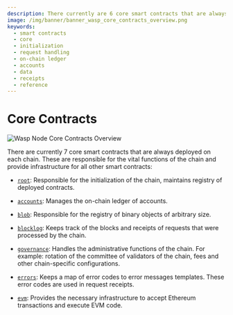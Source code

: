 ```yaml
---
description: There currently are 6 core smart contracts that are always deployed on each  chain, root, _default, accounts, blob, blocklog, and governance.
image: /img/banner/banner_wasp_core_contracts_overview.png
keywords:
  - smart contracts
  - core
  - initialization
  - request handling
  - on-chain ledger
  - accounts
  - data
  - receipts
  - reference
---
```


# Core Contracts

![Wasp Node Core Contracts Overview](/img/banner/banner_wasp_core_contracts_overview.png)

There are currently 7 core smart contracts that are always deployed on each
chain. These are responsible for the vital functions of the chain and
provide infrastructure for all other smart contracts:

- [`root`](./root.md): Responsible for the initialization of the chain, maintains registry of deployed contracts.

- [`accounts`](./accounts.md): Manages the on-chain ledger of accounts.

- [`blob`](./blob.md): Responsible for the registry of binary objects of arbitrary size.

- [`blocklog`](./blocklog.md): Keeps track of the blocks and receipts of requests that were processed by the chain.

- [`governance`](./governance.md): Handles the administrative functions of the chain. For example: rotation of the committee of validators of the chain, fees and other chain-specific configurations.

- [`errors`](./errors.md): Keeps a map of error codes to error messages templates. These error codes are used in request receipts.

- [`evm`](./evm.md): Provides the necessary infrastructure to accept Ethereum
  transactions and execute EVM code.
